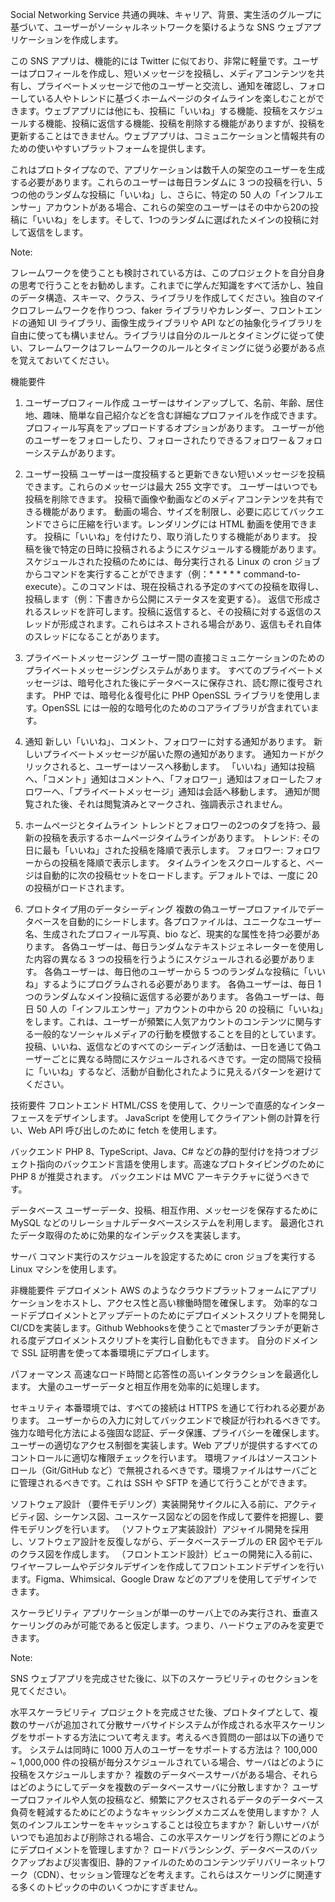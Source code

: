 Social Networking Service
共通の興味、キャリア、背景、実生活のグループに基づいて、ユーザーがソーシャルネットワークを築けるような SNS ウェブアプリケーションを作成します。


この SNS アプリは、機能的には Twitter に似ており、非常に軽量です。ユーザーはプロフィールを作成し、短いメッセージを投稿し、メディアコンテンツを共有し、プライベートメッセージで他のユーザーと交流し、通知を確認し、フォローしている人やトレンドに基づくホームページのタイムラインを楽しむことができます。ウェブアプリには他にも、投稿に「いいね」する機能、投稿をスケジュールする機能、投稿に返信する機能、投稿を削除する機能がありますが、投稿を更新することはできません。ウェブアプリは、コミュニケーションと情報共有のための使いやすいプラットフォームを提供します。


これはプロトタイプなので、アプリケーションは数千人の架空のユーザーを生成する必要があります。これらのユーザーは毎日ランダムに 3 つの投稿を行い、5 つの他のランダムな投稿に「いいね」し、さらに、特定の 50 人の「インフルエンサー」アカウントがある場合、これらの架空のユーザーはその中から20の投稿に「いいね」をします。そして、1つのランダムに選ばれたメインの投稿に対して返信をします。


Note:

フレームワークを使うことも検討されている方は、このプロジェクトを自分自身の思考で行うことをお勧めします。これまでに学んだ知識をすべて活かし、独自のデータ構造、スキーマ、クラス、ライブラリを作成してください。独自のマイクロフレームワークを作りつつ、faker ライブラリやカレンダー、フロントエンドの通知 UI ライブラリ、画像生成ライブラリや API などの抽象化ライブラリを自由に使っても構いません。ライブラリは自分のルールとタイミングに従って使い、フレームワークはフレームワークのルールとタイミングに従う必要がある点を覚えておいてください。


機能要件
1. ユーザープロフィール作成
ユーザーはサインアップして、名前、年齢、居住地、趣味、簡単な自己紹介などを含む詳細なプロファイルを作成できます。
プロフィール写真をアップロードするオプションがあります。
ユーザーが他のユーザーをフォローしたり、フォローされたりできるフォロワー＆フォローシステムがあります。

2. ユーザー投稿
ユーザーは一度投稿すると更新できない短いメッセージを投稿できます。これらのメッセージは最大 255 文字です。
ユーザーはいつでも投稿を削除できます。
投稿で画像や動画などのメディアコンテンツを共有できる機能があります。
動画の場合、サイズを制限し、必要に応じてバックエンドでさらに圧縮を行います。レンダリングには HTML 動画を使用できます。
投稿に「いいね」を付けたり、取り消したりする機能があります。
投稿を後で特定の日時に投稿されるようにスケジュールする機能があります。
スケジュールされた投稿のためには、毎分実行される Linux の cron ジョブからコマンドを実行することができます（例：* * * * * command-to-execute）。このコマンドは、現在投稿される予定のすべての投稿を取得し、投稿します（例：下書きから公開にステータスを変更する）。
返信で形成されるスレッドを許可します。投稿に返信すると、その投稿に対する返信のスレッドが形成されます。これらはネストされる場合があり、返信もそれ自体のスレッドになることがあります。

3. プライベートメッセージング
ユーザー間の直接コミュニケーションのためのプライベートメッセージングシステムがあります。
すべてのプライベートメッセージは、暗号化された後にデータベースに保存され、読む際に復号されます。
PHP では、暗号化＆復号化に PHP OpenSSL ライブラリを使用します。OpenSSL には一般的な暗号化のためのコアライブラリが含まれています。

4. 通知
新しい「いいね」、コメント、フォロワーに対する通知があります。
新しいプライベートメッセージが届いた際の通知があります。
通知カードがクリックされると、ユーザーはソースへ移動します。
「いいね」通知は投稿へ、「コメント」通知はコメントへ、「フォロワー」通知はフォローしたフォロワーへ、「プライベートメッセージ」通知は会話へ移動します。
通知が閲覧された後、それは閲覧済みとマークされ、強調表示されません。

5. ホームページとタイムライン
トレンドとフォロワーの2つのタブを持つ、最新の投稿を表示するホームページタイムラインがあります。
トレンド: その日に最も「いいね」された投稿を降順で表示します。
フォロワー: フォロワーからの投稿を降順で表示します。
タイムラインをスクロールすると、ページは自動的に次の投稿セットをロードします。デフォルトでは、一度に 20 の投稿がロードされます。

6. プロトタイプ用のデータシーディング
複数の偽ユーザープロファイルでデータベースを自動的にシードします。各プロファイルは、ユニークなユーザー名、生成されたプロフィール写真、bio など、現実的な属性を持つ必要があります。
各偽ユーザーは、毎日ランダムなテキストジェネレーターを使用した内容の異なる 3 つの投稿を行うようにスケジュールされる必要があります。
各偽ユーザーは、毎日他のユーザーから 5 つのランダムな投稿に「いいね」するようにプログラムされる必要があります。
各偽ユーザーは、毎日 1 つのランダムなメイン投稿に返信する必要があります。
各偽ユーザーは、毎日 50 人の「インフルエンサー」アカウントの中から 20 の投稿に「いいね」をします。これは、ユーザーが頻繁に人気アカウントのコンテンツに関与する一般的なソーシャルメディアの行動を模倣することを目的としています。
投稿、いいね、返信などのすべてのシーディング活動は、一日を通じて偽ユーザーごとに異なる時間にスケジュールされるべきです。一定の間隔で投稿に「いいね」するなど、活動が自動化されたように見えるパターンを避けてください。

技術要件
フロントエンド
HTML/CSS を使用して、クリーンで直感的なインターフェースをデザインします。
JavaScript を使用してクライアント側の計算を行い、Web API 呼び出しのために fetch を使用します。

バックエンド
PHP 8、TypeScript、Java、C# などの静的型付けを持つオブジェクト指向のバックエンド言語を使用します。高速なプロトタイピングのために PHP 8 が推奨されます。
バックエンドは MVC アーキテクチャに従うべきです。

データベース
ユーザーデータ、投稿、相互作用、メッセージを保存するために MySQL などのリレーショナルデータベースシステムを利用します。
最適化されたデータ取得のために効果的なインデックスを実装します。

サーバ
コマンド実行のスケジュールを設定するために cron ジョブを実行する Linux マシンを使用します。

非機能要件
デプロイメント
AWS のようなクラウドプラットフォームにアプリケーションをホストし、アクセス性と高い稼働時間を確保します。
効率的なコードデプロイメントとアップデートのためにデプロイメントスクリプトを開発しCI/CDを実装します。Github Webhooksを使うことでmasterブランチが更新される度デプロイメントスクリプトを実行し自動化もできます。
自分のドメインで SSL 証明書を使って本番環境にデプロイします。

パフォーマンス
高速なロード時間と応答性の高いインタラクションを最適化します。
大量のユーザーデータと相互作用を効率的に処理します。

セキュリティ
本番環境では、すべての接続は HTTPS を通じて行われる必要があります。
ユーザーからの入力に対してバックエンドで検証が行われるべきです。
強力な暗号化方法による強固な認証、データ保護、プライバシーを確保します。
ユーザーの適切なアクセス制御を実装します。Web アプリが提供するすべてのコントロールに適切な権限チェックを行います。
環境ファイルはソースコントロール（Git/GitHub など）で無視されるべきです。環境ファイルはサーバごとに管理されるべきです。これは SSH や SFTP を通じて行うことができます。

ソフトウェア設計
（要件モデリング）実装開発サイクルに入る前に、アクティビティ図、シーケンス図、ユースケース図などの図を作成して要件を把握し、要件モデリングを行います。
（ソフトウェア実装設計）アジャイル開発を採用し、ソフトウェア設計を反復しながら、データベーステーブルの ER 図やモデルのクラス図を作成します。
（フロントエンド設計）ビューの開発に入る前に、ワイヤーフレームやデジタルデザインを作成してフロントエンドデザインを行います。Figma、Whimsical、Google Draw などのアプリを使用してデザインできます。

スケーラビリティ
アプリケーションが単一のサーバ上でのみ実行され、垂直スケーリングのみが可能であると仮定します。つまり、ハードウェアのみを変更できます。

Note:

SNS ウェブアプリを完成させた後に、以下のスケーラビリティのセクションを見てください。


水平スケーラビリティ
プロジェクトを完成させた後、プロトタイプとして、複数のサーバが追加されて分散サーバサイドシステムが作成される水平スケーリングをサポートする方法について考えます。考えるべき質問の一部は以下の通りです。
システムは同時に 1000 万人のユーザーをサポートする方法は？
100,000 ~ 1,000,000 件の投稿が毎分スケジュールされている場合、サーバはどのように投稿をスケジュールしますか？
複数のデータベースサーバがある場合、それらはどのようにしてデータを複数のデータベースサーバに分散しますか？
ユーザープロファイルや人気の投稿など、頻繁にアクセスされるデータのデータベース負荷を軽減するためにどのようなキャッシングメカニズムを使用しますか？ 人気のインフルエンサーをキャッシュすることは役立ちますか？
新しいサーバがいつでも追加および削除される場合、この水平スケーリングを行う際にどのようにデプロイメントを管理しますか？
ロードバランシング、データベースのバックアップおよび災害復旧、静的ファイルのためのコンテンツデリバリーネットワーク（CDN）、セッション管理などを考えます。これらはスケーリングに関連する多くのトピックの中のいくつかにすぎません。
